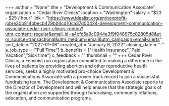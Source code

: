 +++
author = "None"
title = "Development & Communication Associate"
organization = "Cedar River Clinics"
location = "Washington"
salary = "$23 - $25 / hour"
link = "https://www.idealist.org/en/nonprofit-job/e30b814bbecb429bb4cd10ca37d00424-development-communication-associate-cedar-river-clinics-renton?utm_content=regular&email_id=a4cfd5a9c0944e3f9f048975c82805d8&utm_source=transactional&utm_medium=email&utm_campaign=email-alerts"
sort_date = "2022-01-06"
created_at = "January 6, 2022"
closing_date = "-"
a_job_type = ["Full Time"]
b_benefits = ["Health Insurance","Paid Vacation","Sick time"]
c_feedback = ""
thumbnail = ""
+++
Cedar River Clinics, a Feminist run organization committed to making a difference in the lives of patients by providing abortion and other reproductive health services, seeks a highly motivated pro-choice Development & Communications Associate with a proven track record to join a successful fundraising team. The Development & Communications Associate reports to the Director of Development and will help ensure that the strategic goals of the organization are supported through fundraising, community relations, education, and communication programs.